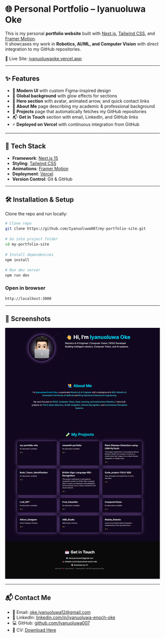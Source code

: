 # 🌐 Personal Portfolio – Iyanuoluwa Oke

This is my personal **portfolio website** built with [Next.js](https://nextjs.org/), [Tailwind CSS](https://tailwindcss.com/), and [Framer Motion](https://www.framer.com/motion/).  
It showcases my work in **Robotics, AI/ML, and Computer Vision** with direct integration to my GitHub repositories.

🚀 Live Site: [iyanuoluwaoke.vercel.app](https://iyanuoluwaoke.vercel.app/)

---

## ✨ Features
- 🎨 **Modern UI** with custom Figma-inspired design  
- 🌌 **Global background** with glow effects for sections  
- 🤖 **Hero section** with avatar, animated arrow, and quick contact links  
- 🙋 **About Me** page describing my academic & professional background  
- 📂 **Projects** page that automatically fetches my GitHub repositories  
- 📬 **Get in Touch** section with email, LinkedIn, and GitHub links  
- ⚡ **Deployed on Vercel** with continuous integration from GitHub

---

## 📂 Tech Stack
- **Framework**: [Next.js 15](https://nextjs.org/)  
- **Styling**: [Tailwind CSS](https://tailwindcss.com/)  
- **Animations**: [Framer Motion](https://www.framer.com/motion/)  
- **Deployment**: [Vercel](https://vercel.com/)  
- **Version Control**: Git & GitHub  

---

## 🛠️ Installation & Setup

Clone the repo and run locally:

```bash
# Clone repo
git clone https://github.com/Iyanuoluwa007/my-portfolio-site.git

# Go into project folder
cd my-portfolio-site

# Install dependencies
npm install

# Run dev server
npm run dev
```

### Open in browser
```bash
http://localhost:3000
```
---

## 📸 Screenshots

![Website Screenshot](./website_screen_shot.png)

---

## 📬 Contact Me

- 📧 Email: [oke.iyanuoluwa12@gmail.com](mailto:oke.iyanuoluwa12@gmail.com)  
- 💼 LinkedIn: [linkedin.com/in/iyanuoluwa-enoch-oke](https://www.linkedin.com/in/iyanuoluwa-enoch-oke/)  
- 💻 GitHub: [github.com/Iyanuoluwa007](https://github.com/Iyanuoluwa007)  
- 📝 CV: [Download Here](https://drive.google.com/file/d/1QwpycQIutZnM9STD5lv9PMcv4v3nZxjS/view?usp=sharing)
